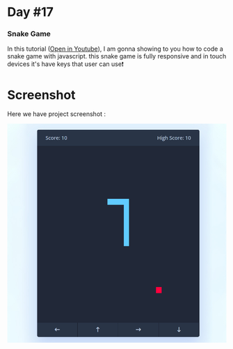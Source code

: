 # Day #17

### Snake Game
In this tutorial ([Open in Youtube](https://youtu.be/wM7eMJ26kc8)),  I am gonna showing to you how to code a snake game with javascript. this snake game is fully responsive and in touch devices it's have keys that user can use❗️

# Screenshot
Here we have project screenshot :


![screenshot](screenshot.jpg)